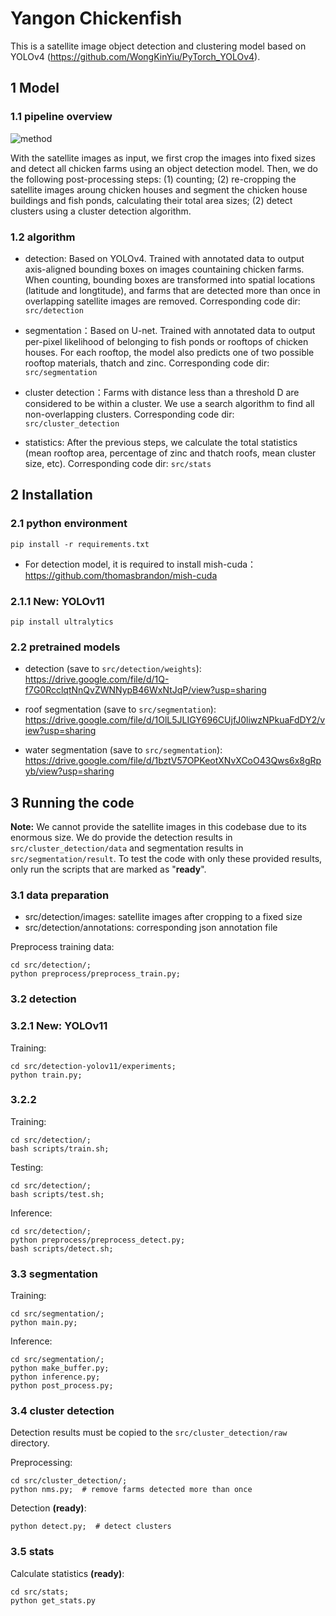 # Yangon Chickenfish

This is a satellite image object detection and clustering model based on YOLOv4 (https://github.com/WongKinYiu/PyTorch_YOLOv4).


## 1 Model

### 1.1 pipeline overview

![method](files/method.png)

With the satellite images as input, we first crop the images into fixed sizes and detect all chicken farms using an object detection model. Then, we do the following post-processing steps: (1) counting; (2) re-cropping the satellite images aroung chicken houses and segment the chicken house buildings and fish ponds, calculating their total area sizes; (2) detect clusters using a cluster detection algorithm.

### 1.2 algorithm 

- detection: Based on YOLOv4. Trained with annotated data to output axis-aligned bounding boxes on images countaining chicken farms. When counting, bounding boxes are transformed into spatial locations (latitude and longtitude), and farms that are detected more than once in overlapping satellite images are removed. Corresponding code dir: ```src/detection```

- segmentation：Based on U-net. Trained with annotated data to output per-pixel likelihood of belonging to fish ponds or rooftops of chicken houses. For each rooftop, the model also predicts one of two possible rooftop materials, thatch and zinc. Corresponding code dir: ```src/segmentation```

- cluster detection：Farms with distance less than a threshold D are considered to be within a cluster. We use a search algorithm to find all non-overlapping clusters. Corresponding code dir: ```src/cluster_detection```

- statistics: After the previous steps, we calculate the total statistics (mean rooftop area, percentage of zinc and thatch roofs, mean cluster size, etc). Corresponding code dir: ```src/stats```


## 2 Installation

### 2.1 python environment

```
pip install -r requirements.txt
```
- For detection model, it is required to install mish-cuda：https://github.com/thomasbrandon/mish-cuda

### 2.1.1 New: YOLOv11

```
pip install ultralytics
```

### 2.2 pretrained models

- detection (save to ```src/detection/weights```): https://drive.google.com/file/d/1Q-f7G0RcclqtNnQvZWNNypB46WxNtJqP/view?usp=sharing

- roof segmentation (save to ```src/segmentation```): https://drive.google.com/file/d/1OlL5JLIGY696CUjfJ0liwzNPkuaFdDY2/view?usp=sharing

- water segmentation (save to ```src/segmentation```): https://drive.google.com/file/d/1bztV57OPKeotXNvXCoO43Qws6x8gRpyb/view?usp=sharing


## 3 Running the code

**Note:** We cannot provide the satellite images in this codebase due to its enormous size. We do provide the detection results in ```src/cluster_detection/data``` and segmentation results in ```src/segmentation/result```. To test the code with only these provided results, only run the scripts that are marked as "**ready**".

### 3.1 data preparation

- src/detection/images: satellite images after cropping to a fixed size
- src/detection/annotations: corresponding json annotation file

Preprocess training data:
```
cd src/detection/;
python preprocess/preprocess_train.py;
```

### 3.2 detection

### 3.2.1 New: YOLOv11

Training:
```
cd src/detection-yolov11/experiments;
python train.py;
```

### 3.2.2

Training:
```
cd src/detection/;
bash scripts/train.sh;
```

Testing: 
```
cd src/detection/;
bash scripts/test.sh;
```

Inference:
```
cd src/detection/;
python preprocess/preprocess_detect.py;
bash scripts/detect.sh;
```

### 3.3 segmentation
Training:
```
cd src/segmentation/;
python main.py;
```

Inference:
```
cd src/segmentation/;
python make_buffer.py;
python inference.py;
python post_process.py;
```

### 3.4 cluster detection
Detection results must be copied to the ```src/cluster_detection/raw``` directory.

Preprocessing:
```
cd src/cluster_detection/;
python nms.py;  # remove farms detected more than once
```

Detection **(ready)**:
```
python detect.py;  # detect clusters
```

### 3.5 stats

Calculate statistics **(ready)**:
```
cd src/stats;
python get_stats.py
```

